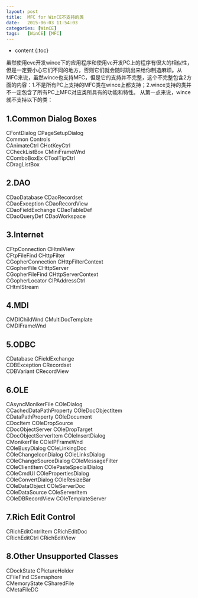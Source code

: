 ```yaml
---
layout: post
title:	MFC for WinCE不支持的类
date:	2015-06-03 11:54:03
categories:	[WinCE]
tags:	[WinCE] [MFC]
---
```


* content
{:toc}

<p>虽然使用evc开发wince下的应用程序和使用vc开发PC上的程序有很大的相&#20284;性，但是一定要小心它们不同的地方，否则它们就会随时跳出来给你制造麻烦。从MFC来说，虽然wince也支持MFC，但是它的支持并不完整，这个不完整包含2方面的内容：1.不是所有PC上支持的MFC类在wince上都支持；2.wince支持的类并不一定包含了所有PC上MFC对应类所具有的功能和特性。    
       从第一点来说，wince就不支持以下的类：</p>   

## 1.Common Dialog Boxes  

</strong>CFontDialog CPageSetupDialog     
Common Controls    
CAnimateCtrl CHotKeyCtrl     
CCheckListBox CMiniFrameWnd     
CComboBoxEx CToolTipCtrl     
CDragListBox     

## 2.DAO  

CDaoDatabase CDaoRecordset     
CDaoException CDaoRecordView     
CDaoFieldExchange CDaoTableDef     
CDaoQueryDef CDaoWorkspace     

## 3.Internet   

CFtpConnection CHtmlView     
CFtpFileFind CHttpFilter     
CGopherConnection CHttpFilterContext     
CGopherFile CHttpServer     
CGopherFileFind CHttpServerContext     
CGopherLocator CIPAddressCtrl     
CHtmlStream     

## 4.MDI   

CMDIChildWnd CMultiDocTemplate     
CMDIFrameWnd     

## 5.ODBC  

CDatabase CFieldExchange     
CDBException CRecordset     
CDBVariant CRecordView     

## 6.OLE  

CAsyncMonikerFile COleDialog     
CCachedDataPathProperty COleDocObjectItem     
CDataPathProperty COleDocument     
CDocItem COleDropSource     
CDocObjectServer COleDropTarget     
CDocObjectServerItem COleInsertDialog     
CMonikerFile COleIPFrameWnd     
COleBusyDialog COleLinkingDoc     
COleChangeIconDialog COleLinksDialog     
COleChangeSourceDialog COleMessageFilter     
COleClientItem COlePasteSpecialDialog     
COleCmdUI COlePropertiesDialog     
COleConvertDialog COleResizeBar     
COleDataObject COleServerDoc     
COleDataSource COleServerItem     
COleDBRecordView COleTemplateServer     

## 7.Rich Edit Control  

CRichEditCntrlItem CRichEditDoc     
CRichEditCtrl CRichEditView     

## 8.Other Unsupported Classes  

CDockState CPictureHolder     
CFileFind CSemaphore     
CMemoryState CSharedFile     
CMetaFileDC   
